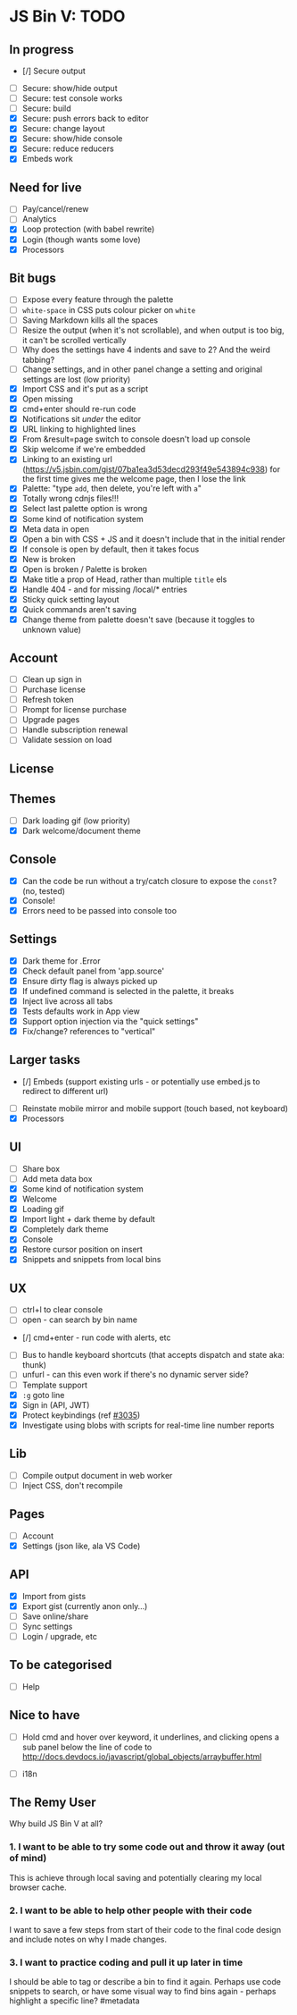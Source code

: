 # JS Bin V: TODO

## In progress

- [/] Secure output
- [ ] Secure: show/hide output
- [ ] Secure: test console works
- [ ] Secure: build
- [x] Secure: push errors back to editor
- [x] Secure: change layout
- [x] Secure: show/hide console
- [x] Secure: reduce reducers
- [x] Embeds work

## Need for live

- [ ] Pay/cancel/renew
- [ ] Analytics
- [x] Loop protection (with babel rewrite)
- [x] Login (though wants some love)
- [x] Processors

## Bit bugs

- [ ] Expose every feature through the palette
- [ ] `white-space` in CSS puts colour picker on `white`
- [ ] Saving Markdown kills all the spaces
- [ ] Resize the output (when it's not scrollable), and when output is too big, it can't be scrolled vertically
- [ ] Why does the settings have 4 indents and save to 2? And the weird tabbing?
- [ ] Change settings, and in other panel change a setting and original settings are lost (low priority)
- [x] Import CSS and it's put as a script
- [x] Open missing
- [x] cmd+enter should re-run code
- [x] Notifications sit *under* the editor
- [x] URL linking to highlighted lines
- [x] From &result=page switch to console doesn't load up console
- [x] Skip welcome if we're embedded
- [x] Linking to an existing url (https://v5.jsbin.com/gist/07ba1ea3d53decd293f49e543894c938) for the first time gives me the welcome page, then I lose the link
- [x] Palette: "type `add`, then delete, you're left with `a`"
- [x] Totally wrong cdnjs files!!!
- [x] Select last palette option is wrong
- [x] Some kind of notification system
- [x] Meta data in open
- [x] Open a bin with CSS + JS and it doesn't include that in the initial render
- [x] If console is open by default, then it takes focus
- [x] New is broken
- [x] Open is broken / Palette is broken
- [x] Make title a prop of Head, rather than multiple `title` els
- [x] Handle 404 - and for missing /local/* entries
- [x] Sticky quick setting layout
- [x] Quick commands aren't saving
- [x] Change theme from palette doesn't save (because it toggles to unknown value)

## Account

- [ ] Clean up sign in
- [ ] Purchase license
- [ ] Refresh token
- [ ] Prompt for license purchase
- [ ] Upgrade pages
- [ ] Handle subscription renewal
- [ ] Validate session on load

## License



## Themes

- [ ] Dark loading gif (low priority)
- [x] Dark welcome/document theme

## Console

- [x] Can the code be run without a try/catch closure to expose the `const`? (no, tested)
- [x] Console!
- [x] Errors need to be passed into console too

## Settings

- [x] Dark theme for .Error
- [x] Check default panel from 'app.source'
- [x] Ensure dirty flag is always picked up
- [x] If undefined command is selected in the palette, it breaks
- [x] Inject live across all tabs
- [x] Tests defaults work in App view
- [x] Support option injection via the "quick settings"
- [x] Fix/change? references to "vertical"

## Larger tasks

- [/] Embeds (support existing urls - or potentially use embed.js to redirect to different url)
- [ ] Reinstate mobile mirror and mobile support (touch based, not keyboard)
- [x] Processors

## UI

- [ ] Share box
- [ ] Add meta data box
- [x] Some kind of notification system
- [x] Welcome
- [x] Loading gif
- [x] Import light + dark theme by default
- [x] Completely dark theme
- [x] Console
- [x] Restore cursor position on insert
- [x] Snippets and snippets from local bins

## UX

- [ ] ctrl+l to clear console
- [ ] open - can search by bin name
- [/] cmd+enter - run code with alerts, etc
- [ ] Bus to handle keyboard shortcuts (that accepts dispatch and state aka: thunk)
- [ ] unfurl - can this even work if there's no dynamic server side?
- [ ] Template support
- [x] `:g` goto line
- [x] Sign in (API, JWT)
- [x] Protect keybindings (ref [#3035](https://github.com/jsbin/jsbin/issues/3035))
- [x] Investigate using blobs with scripts for real-time line number reports

## Lib

- [ ] Compile output document in web worker
- [ ] Inject CSS, don't recompile

## Pages

- [ ] Account
- [x] Settings (json like, ala VS Code)

## API

- [x] Import from gists
- [x] Export gist (currently anon only…)
- [ ] Save online/share
- [ ] Sync settings
- [ ] Login / upgrade, etc

## To be categorised

- [ ] Help

## Nice to have

- [ ] Hold cmd and hover over keyword, it underlines, and clicking opens a sub panel below the line of code to http://docs.devdocs.io/javascript/global_objects/arraybuffer.html
- [ ] i18n


## The Remy User

Why build JS Bin V at all?

### 1. I want to be able to try some code out and throw it away (out of mind)

This is achieve through local saving and potentially clearing my local browser cache.

### 2. I want to be able to help other people with their code

I want to save a few steps from start of their code to the final code design and include notes on why I made changes.

### 3. I want to practice coding and pull it up later in time

I should be able to tag or describe a bin to find it again. Perhaps use code snippets to search, or have some visual way to find bins again - perhaps highlight a specific line? #metadata
